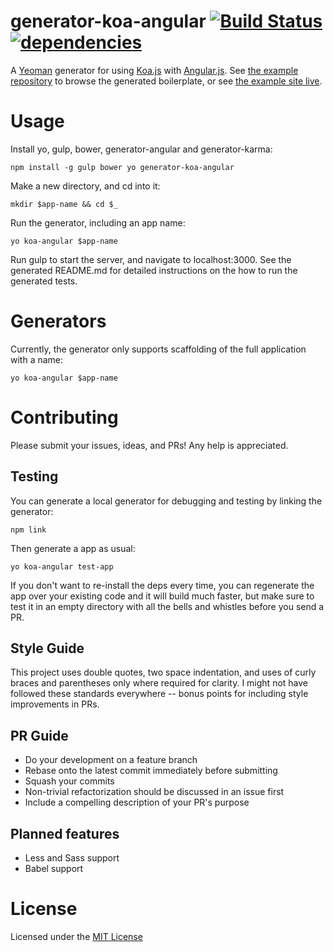 # generator-koa-angular [![Build Status](https://secure.travis-ci.org/prekolna/generator-koa-angular.svg?branch=master)](https://travis-ci.org/prekolna/generator-koa-angular)[![dependencies](https://david-dm.org/prekolna/generator-koa-angular.svg)](https://david-dm.org/prekolna/generator-koa-angular)

A [Yeoman](http://yeoman.io/) generator for using [Koa.js](http://koajs.com/) with [Angular.js](https://angularjs.org/). See [the example repository](https://github.com/prekolna/example-koa-angular) to browse the generated boilerplate, or see [the example site live](http://dougwade.io).

# Usage

Install yo, gulp, bower, generator-angular and generator-karma:

    npm install -g gulp bower yo generator-koa-angular

Make a new directory, and cd into it:

    mkdir $app-name && cd $_

Run the generator, including an app name:

    yo koa-angular $app-name

Run gulp to start the server, and navigate to localhost:3000.  See the generated README.md for detailed instructions on the how to run the generated tests.

# Generators

Currently, the generator only supports scaffolding of the full application with a name:

    yo koa-angular $app-name

# Contributing

Please submit your issues, ideas, and PRs!  Any help is appreciated.

## Testing

You can generate a local generator for debugging and testing by linking the generator:

    npm link

Then generate a app as usual:

    yo koa-angular test-app

If you don't want to re-install the deps every time, you can regenerate the app over your existing code and it will build much faster, but make sure to test it in an empty directory with all the bells and whistles before you send a PR.

## Style Guide

This project uses double quotes, two space indentation, and uses of curly braces and parentheses only where required for
clarity.  I might not have followed these standards everywhere -- bonus points for including style improvements in PRs.

## PR Guide

* Do your development on a feature branch
* Rebase onto the latest commit immediately before submitting
* Squash your commits
* Non-trivial refactorization should be discussed in an issue first
* Include a compelling description of your PR's purpose

## Planned features

* Less and Sass support
* Babel support

# License

Licensed under the [MIT License](http://opensource.org/licenses/mit-license.php)
